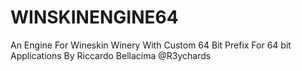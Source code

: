 # WINSKINENGINE64
An Engine For Wineskin Winery With Custom 64 Bit Prefix For 64 bit Applications By Riccardo Bellacima @R3ychards
